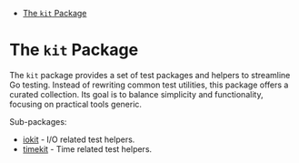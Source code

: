 <!-- TOC -->
* [The `kit` Package](#the-kit-package)
<!-- TOC -->

# The `kit` Package

The `kit` package provides a set of test packages and helpers to streamline Go
testing. Instead of rewriting common test utilities, this package offers a
curated collection. Its goal is to balance simplicity and functionality, 
focusing on practical tools generic.

Sub-packages:

- [iokit](iokit/README.md) - I/O related test helpers.
- [timekit](timekit/README.md) - Time related test helpers.

